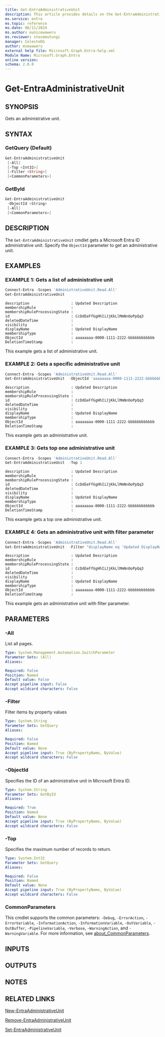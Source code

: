 ```yaml
---
title: Get-EntraAdministrativeUnit
description: This article provides details on the Get-EntraAdministrativeUnit command.
ms.service: entra
ms.topic: reference
ms.date: 06/11/2024
ms.author: eunicewaweru
ms.reviewer: stevemutungi
manager: CelesteDG
author: msewaweru
external help file: Microsoft.Graph.Entra-help.xml
Module Name: Microsoft.Graph.Entra
online version:
schema: 2.0.0
---
```


# Get-EntraAdministrativeUnit

## SYNOPSIS

Gets an administrative unit.

## SYNTAX

### GetQuery (Default)

```powershell
Get-EntraAdministrativeUnit 
 [-All] 
 [-Top <Int32>] 
 [-Filter <String>] 
 [<CommonParameters>]
```

### GetById

```powershell
Get-EntraAdministrativeUnit 
 -ObjectId <String> 
 [-All] 
 [<CommonParameters>]
```

## DESCRIPTION

The `Get-EntraAdministrativeUnit` cmdlet gets a Microsoft Entra ID administrative unit. Specify the `ObjectId` parameter to get an administrative unit.

## EXAMPLES

### EXAMPLE 1: Gets a list of administrative unit

```powershell
Connect-Entra -Scopes 'AdministrativeUnit.Read.All' 
Get-EntraAdministrativeUnit
```

```Output
description                   : Updated Description
membershipRule                :
membershipRuleProcessingState :
id                            : CcDdEeFfGgHhIiJjKkLlMmNnOoPpQq3
deletedDateTime               :
visibility                    :
displayName                   : Updated DisplayName
membershipType                :
ObjectId                      : aaaaaaaa-0000-1111-2222-bbbbbbbbbbbb
DeletionTimeStamp             :

```

This example gets a list of administrative unit.

### EXAMPLE 2: Gets a specific administrative unit

```powershell
Connect-Entra -Scopes 'AdministrativeUnit.Read.All' 
Get-EntraAdministrativeUnit  -ObjectId 'aaaaaaaa-0000-1111-2222-bbbbbbbbbbbb'
```

```Output
description                   : Updated Description
membershipRule                :
membershipRuleProcessingState :
id                            : CcDdEeFfGgHhIiJjKkLlMmNnOoPpQq3
deletedDateTime               :
visibility                    :
displayName                   : Updated DisplayName
membershipType                :
ObjectId                      : aaaaaaaa-0000-1111-2222-bbbbbbbbbbbb
DeletionTimeStamp             :

```

This example gets an administrative unit.

### EXAMPLE 3: Gets top one administrative unit

```powershell
Connect-Entra -Scopes 'AdministrativeUnit.Read.All' 
Get-EntraAdministrativeUnit  -Top 1
```

```Output
description                   : Updated Description
membershipRule                :
membershipRuleProcessingState :
id                            : CcDdEeFfGgHhIiJjKkLlMmNnOoPpQq3
deletedDateTime               :
visibility                    :
displayName                   : Updated DisplayName
membershipType                :
ObjectId                      : aaaaaaaa-0000-1111-2222-bbbbbbbbbbbb
DeletionTimeStamp             :

```

This example gets a top one administrative unit.

### EXAMPLE 4: Gets an administrative unit with filter parameter

```powershell
Connect-Entra -Scopes 'AdministrativeUnit.Read.All' 
Get-EntraAdministrativeUnit  -Filter "displayName eq 'Updated DisplayName'"
```

```Output
description                   : Updated Description
membershipRule                :
membershipRuleProcessingState :
id                            : CcDdEeFfGgHhIiJjKkLlMmNnOoPpQq3
deletedDateTime               :
visibility                    :
displayName                   : Updated DisplayName
membershipType                :
ObjectId                      : aaaaaaaa-0000-1111-2222-bbbbbbbbbbbb
DeletionTimeStamp             :

```

This example gets an administrative unit with filter parameter.

## PARAMETERS

### -All

List all pages.

```yaml
Type: System.Management.Automation.SwitchParameter
Parameter Sets: (All)
Aliases:

Required: False
Position: Named
Default value: False
Accept pipeline input: False
Accept wildcard characters: False
```

### -Filter

Filter items by property values

```yaml
Type: System.String
Parameter Sets: GetQuery
Aliases:

Required: False
Position: Named
Default value: None
Accept pipeline input: True (ByPropertyName, ByValue)
Accept wildcard characters: False
```

### -ObjectId

Specifies the ID of an administrative unit in Microsoft Entra ID.

```yaml
Type: System.String
Parameter Sets: GetById
Aliases:

Required: True
Position: Named
Default value: None
Accept pipeline input: True (ByPropertyName, ByValue)
Accept wildcard characters: False
```

### -Top

Specifies the maximum number of records to return.

```yaml
Type: System.Int32
Parameter Sets: GetQuery
Aliases:

Required: False
Position: Named
Default value: None
Accept pipeline input: True (ByPropertyName, ByValue)
Accept wildcard characters: False
```

### CommonParameters

This cmdlet supports the common parameters: `-Debug`, `-ErrorAction`, `-ErrorVariable`, `-InformationAction`, `-InformationVariable`, `-OutVariable`, `-OutBuffer`, `-PipelineVariable`, `-Verbose`, `-WarningAction`, and `-WarningVariable`. For more information, see [about_CommonParameters](https://go.microsoft.com/fwlink/?LinkID=113216).

## INPUTS

## OUTPUTS

## NOTES

## RELATED LINKS

[New-EntraAdministrativeUnit](New-EntraAdministrativeUnit.md)

[Remove-EntraAdministrativeUnit](Remove-EntraAdministrativeUnit.md)

[Set-EntraAdministrativeUnit](Set-EntraAdministrativeUnit.md)

